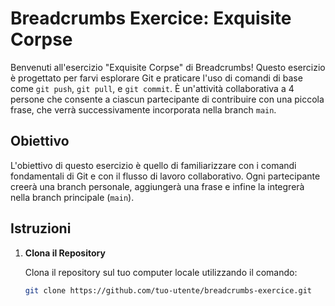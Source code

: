 # Breadcrumbs Exercice: Exquisite Corpse

Benvenuti all'esercizio "Exquisite Corpse" di Breadcrumbs! Questo esercizio è progettato per farvi esplorare Git e praticare l'uso di comandi di base come `git push`, `git pull`, e `git commit`. È un'attività collaborativa a 4 persone che consente a ciascun partecipante di contribuire con una piccola frase, che verrà successivamente incorporata nella branch `main`.

## Obiettivo

L'obiettivo di questo esercizio è quello di familiarizzare con i comandi fondamentali di Git e con il flusso di lavoro collaborativo. Ogni partecipante creerà una branch personale, aggiungerà una frase e infine la integrerà nella branch principale (`main`).

## Istruzioni

1. **Clona il Repository**

   Clona il repository sul tuo computer locale utilizzando il comando:
   
   ```bash
   git clone https://github.com/tuo-utente/breadcrumbs-exercice.git
